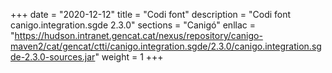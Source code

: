 +++
date        = "2020-12-12"
title       = "Codi font"
description = "Codi font canigo.integration.sgde 2.3.0"
sections    = "Canigó"
enllac		= "https://hudson.intranet.gencat.cat/nexus/repository/canigo-maven2/cat/gencat/ctti/canigo.integration.sgde/2.3.0/canigo.integration.sgde-2.3.0-sources.jar"
weight		= 1
+++
